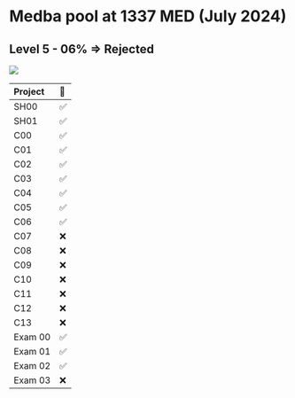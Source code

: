 # Medba pool at 1337 MED (July 2024)

## Level 5 - 06% ⇒ Rejected
<img src="https://drive.google.com/uc?export=view&id=1AwP99ps-x406od6qTC2hF86_LhgS1Tmi">

| Project | 💯 |
|:-----|:-----|
| SH00 | ✅ |
| SH01 | ✅ |
| C00 | ✅ |
| C01 | ✅ |
| C02 | ✅ |
| C03 | ✅ |
| C04 | ✅ |
| C05 | ✅ |
| C06 | ✅ |
| C07 | ❌ |
| C08 | ❌ |
| C09 | ❌ |
| C10 | ❌ |
| C11 | ❌ |
| C12 | ❌ |
| C13 | ❌ |
| Exam 00 | ✅ |
| Exam 01 | ✅ |
| Exam 02 | ✅ |
| Exam 03 | ❌ |
